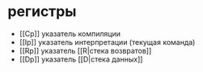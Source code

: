 # регистры

- [[Cp]] указатель компиляции
- [[Ip]] указатель интерпретации (текущая команда)
- [[Rp]] указатель [[R|стека возвратов]]
- [[Dp]] указатель [[D|стека данных]]
